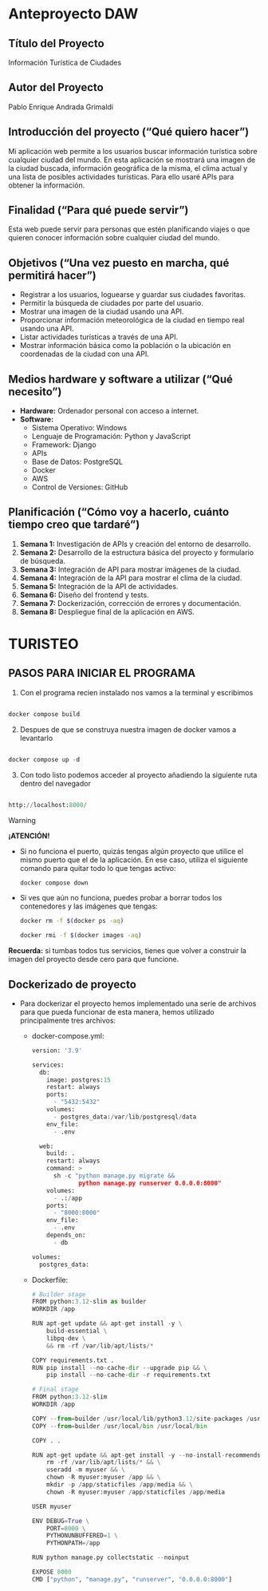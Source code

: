 # Anteproyecto DAW

## Título del Proyecto
Información Turística de Ciudades

## Autor del Proyecto
Pablo Enrique Andrada Grimaldi

## Introducción del proyecto (“Qué quiero hacer”)
Mi aplicación web permite a los usuarios buscar información turística sobre cualquier ciudad del mundo. En esta aplicación se mostrará una imagen de la ciudad buscada, información geográfica de la misma, el clima actual y una lista de posibles actividades turísticas. Para ello usaré APIs para obtener la información.

## Finalidad (“Para qué puede servir”)
Esta web puede servir para personas que estén planificando viajes o que quieren conocer información sobre cualquier ciudad del mundo.

## Objetivos (“Una vez puesto en marcha, qué permitirá hacer”)
- Registrar a los usuarios, loguearse y guardar sus ciudades favoritas.
- Permitir la búsqueda de ciudades por parte del usuario.
- Mostrar una imagen de la ciudad usando una API.
- Proporcionar información meteorológica de la ciudad en tiempo real usando una API.
- Listar actividades turísticas a través de una API.
- Mostrar información básica como la población o la ubicación en coordenadas de la ciudad con una API.

## Medios hardware y software a utilizar (“Qué necesito”)
- **Hardware:** Ordenador personal con acceso a internet.
- **Software:**
  - Sistema Operativo: Windows
  - Lenguaje de Programación: Python y JavaScript
  - Framework: Django
  - APIs
  - Base de Datos: PostgreSQL
  - Docker
  - AWS
  - Control de Versiones: GitHub

## Planificación (“Cómo voy a hacerlo, cuánto tiempo creo que tardaré”)
1. **Semana 1:** Investigación de APIs y creación del entorno de desarrollo.
2. **Semana 2:** Desarrollo de la estructura básica del proyecto y formulario de búsqueda.
3. **Semana 3:** Integración de API para mostrar imágenes de la ciudad.
4. **Semana 4:** Integración de la API para mostrar el clima de la ciudad.
5. **Semana 5:** Integración de la API de actividades.
6. **Semana 6:** Diseño del frontend y tests.
7. **Semana 7:** Dockerización, corrección de errores y documentación.
8. **Semana 8:** Despliegue final de la aplicación en AWS.


# TURISTEO
## PASOS PARA INICIAR EL PROGRAMA
1. Con el programa recien instalado nos vamos a la terminal y escribimos
```python

docker compose build

````

2. Despues de que se construya nuestra imagen de docker vamos a levantarlo
```python

docker compose up -d

````

3. Con todo listo podemos acceder al proyecto añadiendo la siguiente ruta dentro del navegador
```python

http://localhost:8000/

````

> [!WARNING]
> **¡ATENCIÓN!**
>
> - Si no funciona el puerto, quizás tengas algún proyecto que utilice el mismo puerto que el de la aplicación. En ese caso, utiliza el siguiente comando para quitar todo lo que tengas activo:
>
>   ```bash
>   docker compose down
>   ```
>
> - Si ves que aún no funciona, puedes probar a borrar todos los contenedores y las imágenes que tengas:
>
>   ```bash
>   docker rm -f $(docker ps -aq)
>   ```
>
>   ```bash
>   docker rmi -f $(docker images -aq)
>   ```
>
> **Recuerda:** si tumbas todos tus servicios, tienes que volver a construir la imagen del proyecto desde cero para que funcione.


## Dockerizado de proyecto

- Para dockerizar el proyecto hemos implementado una serie de archivos para que pueda funcionar de esta manera, hemos utilizado principalmente tres archivos:
  - docker-compose.yml:
    ```python
    version: '3.9'
    
    services:
      db:
        image: postgres:15
        restart: always
        ports:
          - "5432:5432"
        volumes:
          - postgres_data:/var/lib/postgresql/data
        env_file:
          - .env
    
      web:
        build: .
        restart: always
        command: >
          sh -c "python manage.py migrate &&
                 python manage.py runserver 0.0.0.0:8000"
        volumes:
          - .:/app
        ports:
          - "8000:8000"
        env_file:
          - .env
        depends_on:
          - db
    
    volumes:
      postgres_data:
    ```

  - Dockerfile:
    ```python
    # Builder stage
    FROM python:3.12-slim as builder
    WORKDIR /app
    
    RUN apt-get update && apt-get install -y \
        build-essential \
        libpq-dev \
        && rm -rf /var/lib/apt/lists/*
    
    COPY requirements.txt .
    RUN pip install --no-cache-dir --upgrade pip && \
        pip install --no-cache-dir -r requirements.txt
    
    # Final stage
    FROM python:3.12-slim
    WORKDIR /app
    
    COPY --from=builder /usr/local/lib/python3.12/site-packages /usr/local/lib/python3.12/site-packages
    COPY --from=builder /usr/local/bin /usr/local/bin
    
    COPY . .
    
    RUN apt-get update && apt-get install -y --no-install-recommends libpq5 && \
        rm -rf /var/lib/apt/lists/* && \
        useradd -m myuser && \
        chown -R myuser:myuser /app && \
        mkdir -p /app/staticfiles /app/media && \
        chown -R myuser:myuser /app/staticfiles /app/media
    
    USER myuser
    
    ENV DEBUG=True \
        PORT=8000 \
        PYTHONUNBUFFERED=1 \
        PYTHONPATH=/app
    
    RUN python manage.py collectstatic --noinput
    
    EXPOSE 8000
    CMD ["python", "manage.py", "runserver", "0.0.0.0:8000"]
    ```
